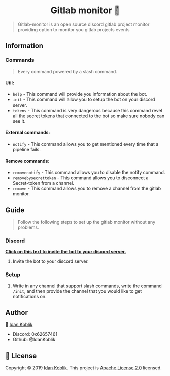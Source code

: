 <h1 align="center">Gitlab monitor 👋</h1>

> Gitlab-monitor is an open source discord gitlab project monitor providing option to monitor you gitlab projects events

## Information

### Commands
> Every command powered by a slash command.

#### Util:
* ```help``` - This command will provide you information about the bot.
* ```init``` - This command will allow you to setup the bot on your discord server.
* ```tokens``` - This command is very dangerous because this command revel all the secret tokens that connected to the bot so make sure nobody can see it.

#### External commands:
* ```notify``` - This command allows you to get mentioned every time that a pipeline fails.

#### Remove commands:
* ```removenotify``` - This command allows you to disable the notify command.
* ```removebysecrettoken``` - This command allows you to disconnect a Secret-token from a channel.
* ```remove``` - This command allows you to remove a channel from the gitlab monitor.

## Guide
> Follow the following steps to set up the gitlab monitor without any problems.

### Discord
[**Click on this text to invite the bot to your discord server.**](https://discord.com/oauth2/authorize?client_id=1096899961867730964&scope=bot)
1) Invite the bot to your discord server.

### Setup
1) Write in any channel that support slash commands, write the command ```/init```, and then provide the channel that you would like to get notifications on.

## Author
👤 [Idan Koblik](https://github.com/IdanKoblik)
* Discord: 0x62657461
* Github: @IdanKoblik

## 📝 License
Copyright © 2019 [Idan Koblik](https://github.com/IdanKoblik).
This project is [Apache License 2.0](https://github.com/IdanKoblik/gitlab-monitor/blob/main/LICENSE) licensed.